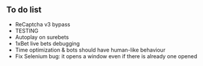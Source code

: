 To do list
---
* ReCaptcha v3 bypass
* TESTING
* Autoplay on surebets
* 1xBet live bets debugging
* Time optimization & bots should have human-like behaviour
* Fix Selenium bug: it opens a window even if there is already one opened
